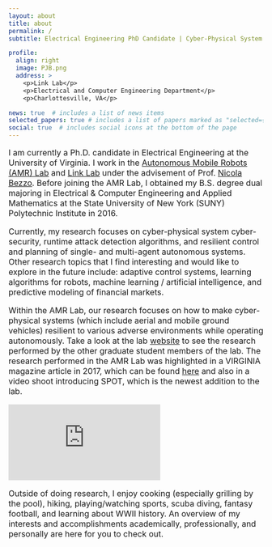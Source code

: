 ```yaml
---
layout: about
title: about
permalink: /
subtitle: Electrical Engineering PhD Candidate | Cyber-Physical System Security and Resiliency | University of Virginia

profile:
  align: right
  image: PJB.png
  address: >
    <p>Link Lab</p>
    <p>Electrical and Computer Engineering Department</p>
    <p>Charlottesville, VA</p>

news: true  # includes a list of news items
selected_papers: true # includes a list of papers marked as "selected={true}"
social: true  # includes social icons at the bottom of the page
---
```


<p style="font-size:16px;">  
I am currently a Ph.D. candidate in Electrical Engineering at the University of Virginia. I work in the <a href="https://www.bezzorobotics.com/" target="_blank" rel="noopener noreferrer">Autonomous Mobile Robots (AMR) Lab</a> and <a href="https://engineering.virginia.edu/link-lab" target="_blank" rel="noopener noreferrer">Link Lab</a> under the advisement of Prof. <a href="https://www.bezzorobotics.com/nicola-bezzo" target="_blank" rel="noopener noreferrer">Nicola Bezzo</a>. Before joining the AMR Lab, I obtained my B.S. degree dual majoring in Electrical & Computer Engineering and Applied Mathematics at the State University of New York (SUNY) Polytechnic Institute in 2016.</p>

<p style="font-size:16px;">Currently, my research focuses on cyber-physical system cyber-security, 
runtime attack detection algorithms, and resilient control and planning of single- and multi-agent 
  autonomous systems. Other research topics that I find interesting and would like to explore in the 
  future include: adaptive control systems, learning algorithms for robots, machine learning / artificial 
  intelligence, and predictive modeling of financial markets.</p>
  
<!--  <div style="width:50%; margin: 0 auto;"><img src="https://pauljbonczek.github.io/files/UVA_magazine.png" /></div> -->

<p style="font-size:16px;">Within the AMR Lab, our research focuses on how to make cyber-physical systems (which include aerial and mobile ground vehicles) resilient to various adverse environments while operating autonomously. Take a look at the lab <a href="https://www.bezzorobotics.com/">website</a> to see the research performed by the other graduate student members of the lab. The research performed in the AMR Lab was highlighted in a VIRGINIA magazine article in 2017, which can be found <a href="https://uvamagazine.org/articles/robot_take_the_wheel">here</a> and also in a video shoot introducing SPOT, which is the newest addition to the lab.</p>

<div style="width:100%; margin: 0 auto;"><iframe src="https://www.youtube.com/embed/_y5V7sAETrE" frameborder="0" allow="accelerometer; autoplay; clipboard-write; encrypted-media; gyroscope; picture-in-picture" allowfullscreen></iframe></div>

<p style="font-size:16px;">Outside of doing research, I enjoy cooking (especially grilling by the pool), hiking, playing/watching sports, scuba diving, fantasy football, and learning about WWII history. 
An overview of my interests and accomplishments academically, professionally, and personally are here for you to check out.</p>


<!-- <div style="width:90%;float:right;"><script type="text/javascript" src="//rf.revolvermaps.com/0/0/6.js?i=556mbvilml1&amp;m=7&amp;c=e63100&amp;cr1=ffffff&amp;f=arial&amp;l=0&amp;bv=90&amp;lx=-420&amp;ly=420&amp;hi=20&amp;he=7&amp;hc=a8ddff&amp;rs=80" async="async"></script></div>
  </div> -->

<!-- UVA ECE Poster Session 
Electrical & Computer Engineering department's graduate student poster session!

<div id="pdf">
     <object id="pdf_content" width="100%" height="70px" type="application/pdf" trusted="yes" application="yes" title="Assembly" data="https://pauljbonczek.github.io/files/2019_ECE_UVA.pdf">
    </object>
</div>

<a href="https://pauljbonczek.github.io/files/2019_ECE_UVA.pdf" target="_blank" rel="noopener noreferrer">Link</a> to open in a new tab.

-->


<!--
<p>Link Lab "Flash Talk" that highlights our current research.</p>

<div id="pdf">
     <object id="pdf_content" width="100%" height="72px" type="application/pdf" trusted="yes" application="yes" title="Assembly" data="https://pauljbonczek.github.io/files/LL_Flashtalk.pdf">
    </object>
</div>

<a href="https://pauljbonczek.github.io/files/LL_Flashtalk.pdf" target="_blank" rel="noopener noreferrer">Link</a> to open in a new tab.
-->



<!--   
 Finalist for the University of Virginia Engineering Research Symposium, presented virtually.

<div id="pdf">
     <object id="pdf_content" width="100%" height="70px" type="application/pdf" trusted="yes" application="yes" title="Assembly" data="https://pauljbonczek.github.io/files/2020_UVERS.pdf">
    </object>
</div>

<a href="https://pauljbonczek.github.io/files/2020_UVERS.pdf" target="_blank" rel="noopener noreferrer">Link</a> to open in a new tab.

-->



<!-- Write your biography here. Tell the world about yourself. Link to your favorite [subreddit](http://reddit.com). You can put a picture in, too. The code is already in, just name your picture `prof_pic.jpg` and put it in the `img/` folder.

Put your address / P.O. box / other info right below your picture. You can also disable any these elements by editing `profile` property of the YAML header of your `_pages/about.md`. Edit `_bibliography/papers.bib` and Jekyll will render your [publications page](/al-folio/publications/) automatically.

Link to your social media connections, too. This theme is set up to use [Font Awesome icons](http://fortawesome.github.io/Font-Awesome/) and [Academicons](https://jpswalsh.github.io/academicons/), like the ones below. Add your Facebook, Twitter, LinkedIn, Google Scholar, or just disable all of them. -->
